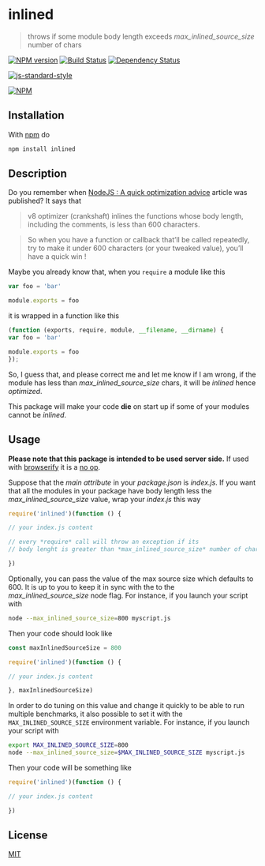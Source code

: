 # inlined

> throws if some module body length exceeds *max_inlined_source_size* number of chars

[![NPM version](https://badge.fury.io/js/inlined.svg)](http://badge.fury.io/js/inlined) [![Build Status](https://travis-ci.org/fibo/inlined.svg?branch=master)](https://travis-ci.org/fibo/inlined?branch=master) [![Dependency Status](https://gemnasium.com/fibo/inlined.svg)](https://gemnasium.com/fibo/inlined)

[![js-standard-style](https://cdn.rawgit.com/feross/standard/master/badge.svg)](https://github.com/feross/standard)

[![NPM](https://nodei.co/npm-dl/inlined.png)](https://nodei.co/npm-dl/inlined/)

## Installation

With [npm](https://npmjs.org/) do

```bash
npm install inlined
```

## Description

Do you remember when [NodeJS : A quick optimization advice][optimization_article] article was published? It says that

> v8 optimizer (crankshaft) inlines the functions whose body length, including the comments, is less than 600 characters.

> So when you have a function or callback that’ll be called repeatedly, try to make it under 600 characters (or your tweaked value), you’ll have a quick win !

Maybe you already know that, when you `require` a module like this

```js
var foo = 'bar'

module.exports = foo
```

it is wrapped in a function like this

```js
(function (exports, require, module, __filename, __dirname) {
var foo = 'bar'

module.exports = foo
});
```

So, I guess that, and please correct me and let me know if I am wrong,
if the module has less than *max_inlined_source_size* chars,
it will be *inlined* hence *optimized*.

This package will make your code **die** on start up if some of your modules
cannot be *inlined*.

## Usage

**Please note that this package is intended to be used server side.**
If used with [browserify] it is a [no op].

Suppose that the *main attribute* in your *package.json* is *index.js*.
If you want that all the modules in your package have body length less
the *max_inlined_source_size* value, wrap your *index.js* this way

```javascript
require('inlined')(function () {

// your index.js content

// every *require* call will throw an exception if its
// body lenght is greater than *max_inlined_source_size* number of chars

})
```

Optionally, you can pass the value of the max source size which defaults
to 600. It is up to you to keep it in sync with the to the
*max_inlined_source_size* node flag.
For instance, if you launch your script with

```bash
node --max_inlined_source_size=800 myscript.js
```

Then your code should look like

```javascript
const maxInlinedSourceSize = 800

require('inlined')(function () {

// your index.js content

}, maxInlinedSourceSize)
```

In order to do tuning on this value and change it quickly to be able to
run multiple benchmarks, it also possible to set it with the
`MAX_INLINED_SOURCE_SIZE` environment variable.
For instance, if you launch your script with

```bash
export MAX_INLINED_SOURCE_SIZE=800
node --max_inlined_source_size=$MAX_INLINED_SOURCE_SIZE myscript.js
```

Then your code will be something like

```javascript
require('inlined')(function () {

// your index.js content

})
```

## License

[MIT](http://g14n.info/mit-license)

[browserify]: http://browserify.org/ "browserify"
[no op]: https://github.com/fibo/inlined/blob/master/browser.js "browser.js"
[optimization_article]: https://top.fse.guru/nodejs-a-quick-optimization-advice-7353b820c92e#.j8j89xyfk "NodeJS : A quick optimization advice"
